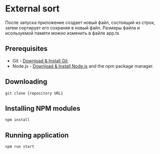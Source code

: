 # External sort

После запуска приложение создает новый файл, состоящий из строк, затем сортирует его сохраняя в новый файл.
Размеры файла и исользуемой памяти можно изменить в файле app.ts

## Prerequisites

- Git - [Download & Install Git](https://git-scm.com/downloads).
- Node.js - [Download & Install Node.js](https://nodejs.org/en/download/) and the npm package manager.

## Downloading

```
git clone {repository URL}
```

## Installing NPM modules

```
npm install
```

## Running application

```
npm run start
```